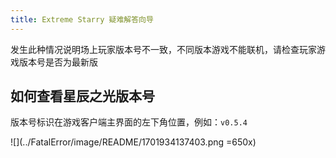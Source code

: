 ```yaml
---
title: Extreme Starry 疑难解答向导
---
```


发生此种情况说明场上玩家版本号不一致，不同版本游戏不能联机，请检查玩家游戏版本号是否为最新版

## 如何查看星辰之光版本号

版本号标识在游戏客户端主界面的左下角位置，例如：`v0.5.4`

![](../FatalError/image/README/1701934137403.png =650x)
